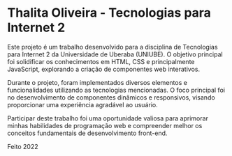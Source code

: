 # Thalita Oliveira - Tecnologias para Internet 2

Este projeto é um trabalho desenvolvido para a disciplina de Tecnologias para Internet 2 da Universidade de Uberaba (UNIUBE). O objetivo principal foi solidificar os conhecimentos em HTML, CSS e principalmente JavaScript, explorando a criação de componentes web interativos.

Durante o projeto, foram implementados diversos elementos e funcionalidades utilizando as tecnologias mencionadas. O foco principal foi no desenvolvimento de componentes dinâmicos e responsivos, visando proporcionar uma experiência agradável ao usuário.

Participar deste trabalho foi uma oportunidade valiosa para aprimorar minhas habilidades de programação web e compreender melhor os conceitos fundamentais de desenvolvimento front-end.

Feito 2022
